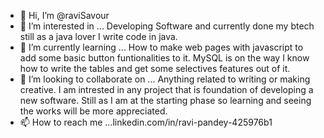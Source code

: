 - 👋 Hi, I’m @raviSavour
- 👀 I’m interested in ... Developing Software and currently done my btech still as a java lover I write code in java.
- 🌱 I’m currently learning ... How to make web pages with javascript to add some basic button funtionalities to it. MySQL is on the way I know how to write the tables and get some selectives features out of it.
- 💞️ I’m looking to collaborate on ... Anything related to writing or making creative. I am intrested in any project that is foundation of developing a new software. Still as I am at the starting phase so learning and seeing the works will be more appreciated.
- 📫 How to reach me ...linkedin.com/in/ravi-pandey-425976b1

<!---
raviSavour/raviSavour is a ✨ special ✨ repository because its `README.md` (this file) appears on your GitHub profile.
You can click the Preview link to take a look at your changes.
--->
